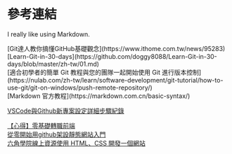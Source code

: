 # 參考連結
<p>I really like using Markdown.</p>
[Git達人教你搞懂GitHub基礎觀念](https://www.ithome.com.tw/news/95283)<br>
[Learn-Git-in-30-days](https://github.com/doggy8088/Learn-Git-in-30-days/blob/master/zh-tw/01.md)<br>
[適合初學者的簡單 Git 教程與您的團隊一起開始使用 Git 進行版本控制](https://nulab.com/zh-tw/learn/software-development/git-tutorial/how-to-use-git/git-on-windows/push-remote-repository/)<br>
[Markdown 官方教程](https://markdown.com.cn/basic-syntax/)<br>

[VSCode與Github新專案設定詳細步驟紀錄](https://medium.com/@newpage0720/vscode%E8%88%87github%E6%96%B0%E5%B0%88%E6%A1%88%E8%A8%AD%E5%AE%9A-4a2b5621a657)<br>


[【心得】零基礎轉職前端](https://forum.gamer.com.tw/Co.php?bsn=60561&sn=86194)<br>
[從零開始用github架設靜態網站入門](https://ithelp.ithome.com.tw/articles/10257437)<br>
[六角學院線上資源使用 HTML、CSS 開發一個網站](https://courses.hexschool.com/courses/666803/lectures/14727479)<br>
